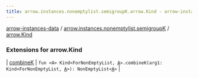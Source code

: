 ```yaml
---
title: arrow.instances.nonemptylist.semigroupK.arrow.Kind - arrow-instances-data
---
```


[arrow-instances-data](../../index.html) / [arrow.instances.nonemptylist.semigroupK](../index.html) / [arrow.Kind](./index.html)

### Extensions for arrow.Kind

| [combineK](combine-k.html) | `fun <A> Kind<ForNonEmptyList, `[`A`](combine-k.html#A)`>.combineK(arg1: Kind<ForNonEmptyList, `[`A`](combine-k.html#A)`>): NonEmptyList<`[`A`](combine-k.html#A)`>` |

